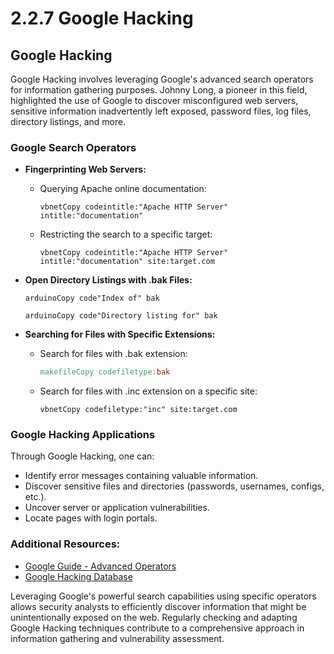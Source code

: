 # 2.2.7 Google Hacking

## Google Hacking

Google Hacking involves leveraging Google's advanced search operators for information gathering purposes. Johnny Long, a pioneer in this field, highlighted the use of Google to discover misconfigured web servers, sensitive information inadvertently left exposed, password files, log files, directory listings, and more.

### **Google Search Operators**

* **Fingerprinting Web Servers:**
  *   Querying Apache online documentation:

      ```vbnet
      vbnetCopy codeintitle:"Apache HTTP Server" intitle:"documentation"
      ```
  *   Restricting the search to a specific target:

      ```vbnet
      vbnetCopy codeintitle:"Apache HTTP Server" intitle:"documentation" site:target.com
      ```
*   **Open Directory Listings with .bak Files:**

    ```arduino
    arduinoCopy code"Index of" bak
    ```

    ```arduino
    arduinoCopy code"Directory listing for" bak
    ```
* **Searching for Files with Specific Extensions:**
  *   Search for files with .bak extension:

      ```makefile
      makefileCopy codefiletype:bak
      ```
  *   Search for files with .inc extension on a specific site:

      ```vbnet
      vbnetCopy codefiletype:"inc" site:target.com
      ```

### **Google Hacking Applications**

Through Google Hacking, one can:

* Identify error messages containing valuable information.
* Discover sensitive files and directories (passwords, usernames, configs, etc.).
* Uncover server or application vulnerabilities.
* Locate pages with login portals.

### **Additional Resources:**

* [Google Guide - Advanced Operators](http://www.googleguide.com/advanced_operators.html)
* [Google Hacking Database](https://www.exploit-db.com/google-hacking-database)

Leveraging Google's powerful search capabilities using specific operators allows security analysts to efficiently discover information that might be unintentionally exposed on the web. Regularly checking and adapting Google Hacking techniques contribute to a comprehensive approach in information gathering and vulnerability assessment.
